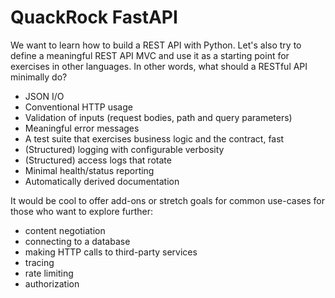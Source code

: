 # QuackRock FastAPI

We want to learn how to build a REST API with Python. Let's also try to define a meaningful REST API MVC and use it as a starting point for exercises in other languages. In other words, what should a RESTful API minimally do?

* JSON I/O
* Conventional HTTP usage
* Validation of inputs (request bodies, path and query parameters)
* Meaningful error messages
* A test suite that exercises business logic and the contract, fast
* (Structured) logging with configurable verbosity
* (Structured) access logs that rotate
* Minimal health/status reporting
* Automatically derived documentation

It would be cool to offer add-ons or stretch goals for common use-cases for those who want to explore further:

 * content negotiation
 * connecting to a database
 * making HTTP calls to third-party services
 * tracing
 * rate limiting
 * authorization
